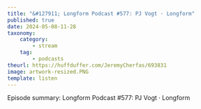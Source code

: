 ```yaml
---
title: "&#127911; Longform Podcast #577: PJ Vogt · Longform"
published: true
date: 2024-05-08-11-28
taxonomy:
    category:
        - stream
    tag:
        - podcasts
theurl: https://huffduffer.com/JeremyCherfas/693831
image: artwork-resized.PNG
template: listen
---
```


Episode summary: Longform Podcast #577: PJ Vogt · Longform
